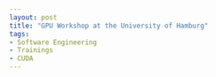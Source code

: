 ```yaml
---
layout: post
title: "GPU Workshop at the University of Hamburg"
tags:
- Software Engineering
- Trainings
- CUDA
---
```

